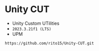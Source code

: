 # Unity CUT
- Unity Custom UTilities
- `2023.3.21f1 (LTS)`
- UPM
```
https://github.com/rito15/Unity-CUT.git
```

<br>